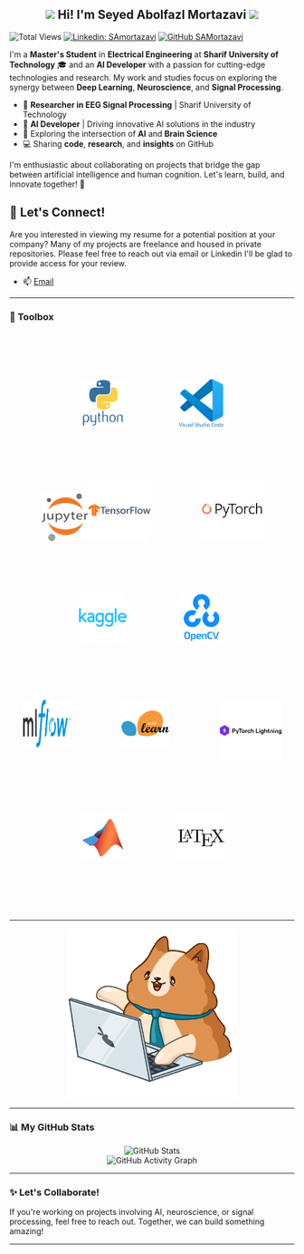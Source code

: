 <h2 align="center"><img src="https://media.giphy.com/media/hvRJCLFzcasrR4ia7z/giphy.gif" width="50"> Hi! I'm Seyed Abolfazl Mortazavi <img src="https://i.pinimg.com/originals/8a/a4/59/8aa4595fb24b6ed585dddac4622b2445.gif" width="80"></h2>

![Total Views](https://views.whatilearened.today/views/github/SAMortazavi/hastagAB.svg)
[![Linkedin: SAmortazavi](https://img.shields.io/badge/-SAMortazavi-blue?style=flat-square&logo=Linkedin&logoColor=white&link=https://www.linkedin.com/in/SAmortazavi/)](https://www.linkedin.com/in/SAMortazavi/)
[![GitHub SAMortazavi](https://img.shields.io/github/followers/SAMortazavi?label=follow&style=social)](https://github.com/SAMortazavi)

I'm a **Master's Student** in **Electrical Engineering** at **Sharif University of Technology** 🎓 and an **AI Developer** with a passion for cutting-edge technologies and research. My work and studies focus on exploring the synergy between **Deep Learning**, **Neuroscience**, and **Signal Processing**.  

- 🧠 **Researcher in EEG Signal Processing** | Sharif University of Technology  
- 🤖 **AI Developer** | Driving innovative AI solutions in the industry  
- 🌌 Exploring the intersection of **AI** and **Brain Science**  
- 💻 Sharing **code**, **research**, and **insights** on GitHub  

I'm enthusiastic about collaborating on projects that bridge the gap between artificial intelligence and human cognition. Let's learn, build, and innovate together! 🚀  

## 🌟 Let's Connect!  
Are you interested in viewing my resume for a potential position at your company? Many of my projects are freelance and housed in private repositories. Please feel free to reach out via email or Linkedin I'll be glad to provide access for your review.<br/>
- 📫 [Email](mailto:seyyed79abolfazl@gmail.com)  


---

### 🧰 Toolbox
<p align="center" style="display: flex; flex-wrap: wrap; justify-content: center; gap: 90px; margin: 100px 0;">
  <a href="#"><img src="https://github.com/devicons/devicon/blob/master/icons/python/python-original-wordmark.svg" alt="Python" width="84" height="84" ></a>
  <a href="#"><img src="https://github.com/devicons/devicon/blob/master/icons/vscode/vscode-original-wordmark.svg" alt="VSCode" width="84" height="84"></a>
  <a href="#"><img src="https://github.com/devicons/devicon/blob/master/icons/jupyter/jupyter-original-wordmark.svg" alt="Jupyter" width="84" height="84></a>
  <a href="#"><img src="https://github.com/devicons/devicon/blob/master/icons/tensorflow/tensorflow-original-wordmark.svg" alt="Tensorflow" width="109" height="109"></a> <!-- Increased size by 30% -->
  <a href="#"><img src="https://github.com/devicons/devicon/blob/master/icons/pytorch/pytorch-original-wordmark.svg" alt="Pytorch" width="109" height="109"></a> <!-- Increased size by 30% -->
  <a href="#"><img src="https://github.com/devicons/devicon/blob/master/icons/kaggle/kaggle-original-wordmark.svg" alt="Kaggle" width="84" height="84"></a>
  <a href="#"><img src="https://github.com/devicons/devicon/blob/master/icons/opencv/opencv-plain-wordmark.svg" alt="OpenCV" width="84" height="84"></a>
</p>

<p align="center" style="display: flex; flex-wrap: wrap; justify-content: center; gap: 90px; margin: 100px 0;">
  <a href="#"><img src="https://github.com/SAMortazavi/SAMortazavi/blob/main/MLFlow.svg" alt="MLflow" width="84" height="84"></a>
  <a href="#"><img src="https://github.com/SAMortazavi/SAMortazavi/blob/main/scikit-learn.svg" alt="Scikit-learn" width="84" height="84"></a>
  <a href="#"><img src="https://github.com/SAMortazavi/SAMortazavi/blob/main/pytorch-lightning-seeklogo.svg" alt="PyTorch Lightning" width="109" height="109"></a> <!-- Increased size by 30% -->
  <a href="#"><img src="https://github.com/devicons/devicon/blob/master/icons/matlab/matlab-original.svg" alt="MATLAB" width="84" height="84"></a>
  <a href="#"><img src="https://github.com/devicons/devicon/blob/master/icons/latex/latex-original.svg" alt="LaTeX" width="84" height="84"></a>
</p>


---

<p align="center">
  <img src="bernard.gif" alt="Dog Programming" width="300">
</p>


---

### 📊 My GitHub Stats

<p align="center">
  <img src="https://github-readme-stats.vercel.app/api?username=SAMortazavi&show_icons=true&theme=radical" alt="GitHub Stats">
  <br/>
  <img src="https://github-readme-activity-graph.vercel.app/graph?username=SAMortazavi&theme=github" alt="GitHub Activity Graph">
</p>

---

### ✨ Let's Collaborate!
If you're working on projects involving AI, neuroscience, or signal processing, feel free to reach out. Together, we can build something amazing!

---
